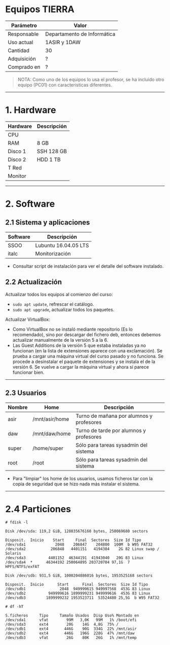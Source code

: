 
# Equipos TIERRA

| Parámetro | Valor |
| --------- | ----- |
| Responsable | Departamento de Informática |
| Uso actual  | 1ASIR y 1DAW |
| Cantidad    | 30 |
| Adquisición | ? |
| Comprado en | ? |

> NOTA: Como uno de los equipos lo usa el profesor, se ha incluido otro equipo (PC01) con características diferentes.
---

# 1. Hardware

| Hardware | Descripción |
| -------- | ----------- |
| CPU      |
| RAM      | 8 GB |
| Disco 1  | SSH 128 GB |
| Disco 2  | HDD 1 TB |
| T Red    | |
| Monitor  | |

---

# 2. Software

## 2.1 Sistema y aplicaciones

| Software | Descripción          |
| -------- | -------------------- |
| SSOO     | Lubuntu 16.04.05 LTS |
| italc    | Monitorización       |

* Consultar script de instalación para ver el detalle del software instalado.

## 2.2 Actualización

Actualizar todos los equipos al comienzo del curso:
* `sudo apt update`, refrescar el catálogo.
* `sudo apt upgrade`, actualizar todos los paquetes.

Actualizar VirtualBox:
* Como VirtualBox no se instaló mediante repositorio (Es lo recomendado), sino por descargar del fichero deb, entonces debemos actualizar manualmente de la versión 5 a la 6.
* Las Guest Additions de la versión 5 que estaba instaladas ya no funcionan (en la lista de extensiones aparece con una exclamación). Se prueba a cargar una máquina virtual del curso pasado y no funciona. Se procede a desinstalar el paquete de extensiones y se instala el de la versión 6. Se vuelve a cargar la máquina virtual y ahora sí parece funcionar bien.

---

## 2.3 Usuarios

| Nombre   | Home           | Descripción          |
| -------- | -------------- |--------------------- |
| asir     | /mnt/asir/home | Turno de mañana por alumnos y profesores |
| daw      | /mnt/daw/home  | Turno de tarde por alumnos y profesores |
| super    | /home/super    | Sólo para tareas sysadmin del sistema |
| root     | /root          | Sólo para tareas sysadmin del sistema |

* Para "limpiar" los home de los usuarios, usamos ficheros tar con la copia de seguridad que se hizo nada más instalar el sistema.

---

# 2.4 Particiones

```
# fdisk -l

Disk /dev/sda: 119,2 GiB, 128035676160 bytes, 250069680 sectors

Disposit.  Inicio    Start     Final  Sectores  Size Id Tipo
/dev/sda1             2048    206847    204800  100M  b W95 FAT32
/dev/sda2           206848   4401151   4194304    2G 82 Linux swap / Solaris
/dev/sda3          4401152  46344191  41943040   20G 83 Linux
/dev/sda4  *      46344192 250064895 203720704 97,1G  7 HPFS/NTFS/exFAT

Disk /dev/sdb: 931,5 GiB, 1000204886016 bytes, 1953525168 sectors

Disposit.  Inicio      Start      Final  Sectores  Size Id Tipo
/dev/sdb1               2048  949999615 949997568  453G 83 Linux
/dev/sdb2          949999616 1899999231 949999616  453G 83 Linux
/dev/sdb3         1899999232 1953523711  53524480 25,5G  b W95 FAT32
```

```
# df -hT

S.ficheros     Tipo     Tamaño Usados  Disp Uso% Montado en
/dev/sda1      vfat        99M   3,0K   99M   1% /boot/efi
/dev/sda3      ext4        20G    14G  4,8G  75% /
/dev/sdb1      ext4       446G    90G  334G  22% /mnt/asir
/dev/sdb2      ext4       446G   196G  228G  47% /mnt/daw
/dev/sdb3      vfat        26G    80K   26G   1% /mnt/temp
```
